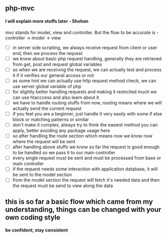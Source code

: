 ## php-mvc
#### I will explain more stuffs later - Shohan

mvc stands for model, view and controller. But the flow to be accurate is - controller -> model -> view 

- [ ] in server side scripting, we always receive request from client or user end, then we process the request
- [ ] we know about basic php request handling, generally they are retrieved from get, post and request global variables
- [ ] so when we are receiving the request, we can actually test and process it if it verifies our general access or not
- [ ] as some hint we can actually use http request method check, we can use server global variable of php
- [ ] for slightly better handling requests and making it restrcited much we can use htacccess and also learn about it
- [ ] we have to handle routing stuffs from now, routing means where we will actually send the current request
- [ ] if you feel you are a beginner, just handle it very easily with some if else block or matching patterns or similar
- [ ] don't make it complex, always try to think the easiest method you can apply, better avoiding any package usage here
- [ ] so after handling the route section which means now we know now where the request will be sent
- [ ] after handling above stuffs we know so far the request is good enough to be handled so we pass it to our main controller
- [ ] every single request must be sent and must be processed from base or main controller
- [ ] if the request needs some interaction with application database, it will be sent to the model section
- [ ] from the model section the request will fetch it's needed data and then the request must be send to view along the data

## this is so far a basic flow which came from my understanding, things can be changed with your own coding style
#### be confident, stay consistent
